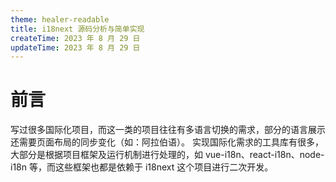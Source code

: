 ```yaml
---
theme: healer-readable
title: i18next 源码分析与简单实现
createTime: 2023 年 8 月 29 日
updateTime: 2023 年 8 月 29 日
---
```


# 前言
写过很多国际化项目，而这一类的项目往往有多语言切换的需求，部分的语言展示还需要页面布局的同步变化（如：阿拉伯语）。 实现国际化需求的工具库有很多，大部分是根据项目框架及运行机制进行处理的，如 vue-i18n、react-i18n、node-i18n 等，而这些框架也都是依赖于 i18next 这个项目进行二次开发。
